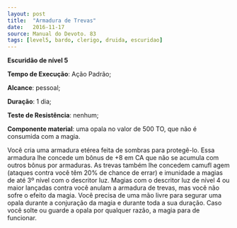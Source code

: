 ```yaml
---
layout: post
title:  "Armadura de Trevas"
date:   2016-11-17
source: Manual do Devoto. 83
tags: [level5, bardo, clerigo, druida, escuridao]
---
```


**Escuridão de nível 5**

**Tempo de Execução**: Ação Padrão;

**Alcance**: pessoal;

**Duração**: 1 dia;

**Teste de Resistência**: nenhum;

**Componente material**: uma opala no valor de 500 TO, que não é consumida com a magia.

Você cria uma armadura etérea 
feita de sombras para protegê-lo. Essa armadura lhe concede um bônus de +8 
em CA que não se acumula com outros 
bônus por armaduras. As trevas também 
lhe concedem camufl agem (ataques contra você têm 20% de chance de errar) e 
imunidade a magias de até 3º nível com 
o descritor luz. Magias com o descritor 
luz de nível 4 ou maior lançadas contra 
você anulam a armadura de trevas, mas 
você não sofre o efeito da magia.
Você precisa de uma mão livre para 
segurar uma opala durante a conjuração 
da magia e durante toda a sua duração. 
Caso você solte ou guarde a opala por 
qualquer razão, a magia para de funcionar.
